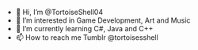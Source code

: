 - 👋 Hi, I’m @TortoiseShell04
- 👀 I’m interested in Game Development, Art and Music
- 🌱 I’m currently learning C#, Java and C++
- 📫 How to reach me Tumblr @tortoisesshell

<!---
TortoiseShell04/TortoiseShell04 is a ✨ special ✨ repository because its `README.md` (this file) appears on your GitHub profile.
You can click the Preview link to take a look at your changes.
--->
